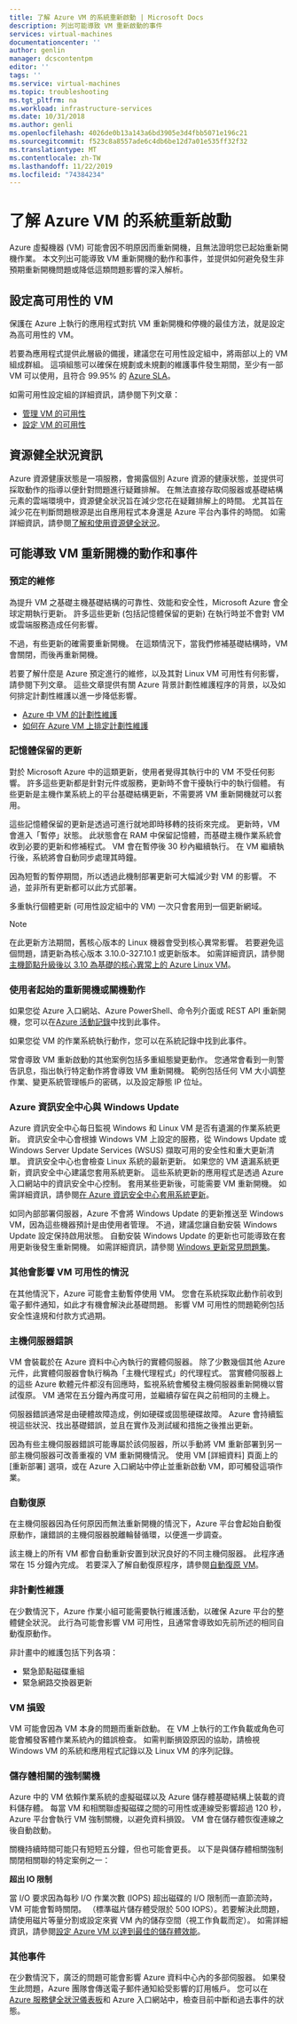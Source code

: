 ```yaml
---
title: 了解 Azure VM 的系統重新啟動 | Microsoft Docs
description: 列出可能導致 VM 重新啟動的事件
services: virtual-machines
documentationcenter: ''
author: genlin
manager: dcscontentpm
editor: ''
tags: ''
ms.service: virtual-machines
ms.topic: troubleshooting
ms.tgt_pltfrm: na
ms.workload: infrastructure-services
ms.date: 10/31/2018
ms.author: genli
ms.openlocfilehash: 4026de0b13a143a6bd3905e3d4fbb5071e196c21
ms.sourcegitcommit: f523c8a8557ade6c4db6be12d7a01e535ff32f32
ms.translationtype: MT
ms.contentlocale: zh-TW
ms.lasthandoff: 11/22/2019
ms.locfileid: "74384234"
---
```

# <a name="understand-a-system-reboot-for-azure-vm"></a>了解 Azure VM 的系統重新啟動

Azure 虛擬機器 (VM) 可能會因不明原因而重新開機，且無法證明您已起始重新開機作業。 本文列出可能導致 VM 重新開機的動作和事件，並提供如何避免發生非預期重新開機問題或降低這類問題影響的深入解析。

## <a name="configure-the-vms-for-high-availability"></a>設定高可用性的 VM

保護在 Azure 上執行的應用程式對抗 VM 重新開機和停機的最佳方法，就是設定為高可用性的 VM。

若要為應用程式提供此層級的備援，建議您在可用性設定組中，將兩部以上的 VM 組成群組。 這項組態可以確保在規劃或未規劃的維護事件發生期間，至少有一部 VM 可以使用，且符合 99.95% 的 [Azure SLA](https://azure.microsoft.com/support/legal/sla/virtual-machines/v1_5/)。

如需可用性設定組的詳細資訊，請參閱下列文章：

- [管理 VM 的可用性](../windows/manage-availability.md)
- [設定 VM 的可用性](../windows/classic/configure-availability.md)

## <a name="resource-health-information"></a>資源健全狀況資訊

Azure 資源健康狀態是一項服務，會揭露個別 Azure 資源的健康狀態，並提供可採取動作的指導以便針對問題進行疑難排解。 在無法直接存取伺服器或基礎結構元素的雲端環境中，資源健全狀況旨在減少您花在疑難排解上的時間。 尤其旨在減少花在判斷問題根源是出自應用程式本身還是 Azure 平台內事件的時間。 如需詳細資訊，請參閱[了解和使用資源健全狀況](../../resource-health/resource-health-overview.md)。

## <a name="actions-and-events-that-can-cause-the-vm-to-reboot"></a>可能導致 VM 重新開機的動作和事件

### <a name="planned-maintenance"></a>預定的維修

為提升 VM 之基礎主機基礎結構的可靠性、效能和安全性，Microsoft Azure 會全球定期執行更新。 許多這些更新 (包括記憶體保留的更新) 在執行時並不會對 VM 或雲端服務造成任何影響。

不過，有些更新的確需要重新開機。 在這類情況下，當我們修補基礎結構時，VM 會關閉，而後再重新開機。

若要了解什麼是 Azure 預定進行的維修，以及其對 Linux VM 可用性有何影響，請參閱下列文章。 這些文章提供有關 Azure 背景計劃性維護程序的背景，以及如何排定計劃性維護以進一步降低影響。

- [Azure 中 VM 的計劃性維護](../windows/planned-maintenance.md)
- [如何在 Azure VM 上排定計劃性維護](../windows/classic/planned-maintenance-schedule.md)

### <a name="memory-preserving-updates"></a>記憶體保留的更新

對於 Microsoft Azure 中的這類更新，使用者覺得其執行中的 VM 不受任何影響。 許多這些更新都是針對元件或服務，更新時不會干擾執行中的執行個體。 有些更新是主機作業系統上的平台基礎結構更新，不需要將 VM 重新開機就可以套用。

這些記憶體保留的更新是透過可進行就地即時移轉的技術來完成。 更新時，VM 會進入「暫停」狀態。 此狀態會在 RAM 中保留記憶體，而基礎主機作業系統會收到必要的更新和修補程式。 VM 會在暫停後 30 秒內繼續執行。 在 VM 繼續執行後，系統將會自動同步處理其時鐘。

因為短暫的暫停期間，所以透過此機制部署更新可大幅減少對 VM 的影響。 不過，並非所有更新都可以此方式部署。 

多重執行個體更新 (可用性設定組中的 VM) 一次只會套用到一個更新網域。

> [!NOTE]
> 在此更新方法期間，舊核心版本的 Linux 機器會受到核心異常影響。 若要避免這個問題，請更新為核心版本 3.10.0-327.10.1 或更新版本。 如需詳細資訊，請參閱[主機節點升級後以 3.10 為基礎的核心異常上的 Azure Linux VM](https://support.microsoft.com/help/3212236)。

### <a name="user-initiated-reboot-or-shutdown-actions"></a>使用者起始的重新開機或關機動作

如果您從 Azure 入口網站、Azure PowerShell、命令列介面或 REST API 重新開機，您可以在[Azure 活動記錄](../../azure-monitor/platform/activity-logs-overview.md)中找到此事件。

如果您從 VM 的作業系統執行動作，您可以在系統記錄中找到此事件。

常會導致 VM 重新啟動的其他案例包括多重組態變更動作。 您通常會看到一則警告訊息，指出執行特定動作將會導致 VM 重新開機。 範例包括任何 VM 大小調整作業、變更系統管理帳戶的密碼，以及設定靜態 IP 位址。

### <a name="azure-security-center-and-windows-update"></a>Azure 資訊安全中心與 Windows Update

Azure 資訊安全中心每日監視 Windows 和 Linux VM 是否有遺漏的作業系統更新。 資訊安全中心會根據 Windows VM 上設定的服務，從 Windows Update 或 Windows Server Update Services (WSUS) 擷取可用的安全性和重大更新清單。 資訊安全中心也會檢查 Linux 系統的最新更新。 如果您的 VM 遺漏系統更新，資訊安全中心建議您套用系統更新。 這些系統更新的應用程式是透過 Azure 入口網站中的資訊安全中心控制。 套用某些更新後，可能需要 VM 重新開機。 如需詳細資訊，請參閱[在 Azure 資訊安全中心套用系統更新](../../security-center/security-center-apply-system-updates.md)。

如同內部部署伺服器，Azure 不會將 Windows Update 的更新推送至 Windows VM，因為這些機器預計是由使用者管理。 不過，建議您讓自動安裝 Windows Update 設定保持啟用狀態。 自動安裝 Windows Update 的更新也可能導致在套用更新後發生重新開機。 如需詳細資訊，請參閱 [ Windows 更新常見問題集](https://support.microsoft.com/help/12373/windows-update-faq)。

### <a name="other-situations-affecting-the-availability-of-your-vm"></a>其他會影響 VM 可用性的情況

在其他情況下，Azure 可能會主動暫停使用 VM。 您會在系統採取此動作前收到電子郵件通知，如此才有機會解決此基礎問題。 影響 VM 可用性的問題範例包括安全性違規和付款方式過期。

### <a name="host-server-faults"></a>主機伺服器錯誤

VM 會裝載於在 Azure 資料中心內執行的實體伺服器。 除了少數幾個其他 Azure 元件，此實體伺服器會執行稱為「主機代理程式」的代理程式。 當實體伺服器上的這些 Azure 軟體元件都沒有回應時，監視系統會觸發主機伺服器重新開機以嘗試復原。 VM 通常在五分鐘內再度可用，並繼續存留在與之前相同的主機上。

伺服器錯誤通常是由硬體故障造成，例如硬碟或固態硬碟故障。 Azure 會持續監視這些狀況、找出基礎錯誤，並且在實作及測試緩和措施之後推出更新。

因為有些主機伺服器錯誤可能專屬於該伺服器，所以手動將 VM 重新部署到另一部主機伺服器可改善重複的 VM 重新開機情況。 使用 VM [詳細資料] 頁面上的 [重新部署] 選項，或在 Azure 入口網站中停止並重新啟動 VM，即可觸發這項作業。

### <a name="auto-recovery"></a>自動復原

在主機伺服器因為任何原因而無法重新開機的情況下，Azure 平台會起始自動復原動作，讓錯誤的主機伺服器脫離輪替循環，以便進一步調查。 

該主機上的所有 VM 都會自動重新安置到狀況良好的不同主機伺服器。 此程序通常在 15 分鐘內完成。 若要深入了解自動復原程序，請參閱[自動復原 VM](https://azure.microsoft.com/blog/service-healing-auto-recovery-of-virtual-machines)。

### <a name="unplanned-maintenance"></a>非計劃性維護

在少數情況下，Azure 作業小組可能需要執行維護活動，以確保 Azure 平台的整體健全狀況。 此行為可能會影響 VM 可用性，且通常會導致如先前所述的相同自動復原動作。  

非計畫中的維護包括下列各項：

- 緊急節點磁碟重組
- 緊急網路交換器更新

### <a name="vm-crashes"></a>VM 損毀

VM 可能會因為 VM 本身的問題而重新啟動。 在 VM 上執行的工作負載或角色可能會觸發客體作業系統內的錯誤檢查。 如需判斷損毀原因的協助，請檢視 Windows VM 的系統和應用程式記錄以及 Linux VM 的序列記錄。

### <a name="storage-related-forced-shutdowns"></a>儲存體相關的強制關機

Azure 中的 VM 依賴作業系統的虛擬磁碟以及 Azure 儲存體基礎結構上裝載的資料儲存體。 每當 VM 和相關聯虛擬磁碟之間的可用性或連線受影響超過 120 秒，Azure 平台會執行 VM 強制關機，以避免資料損毀。 VM 會在儲存體恢復連線之後自動啟動。 

關機持續時間可能只有短短五分鐘，但也可能會更長。 以下是與儲存體相關強制關閉相關聯的特定案例之一： 

**超出 IO 限制**

當 I/O 要求因為每秒 I/O 作業次數 (IOPS) 超出磁碟的 I/O 限制而一直節流時，VM 可能會暫時關閉。 （標準磁片儲存體受限於 500 IOPS）。若要解決此問題，請使用磁片等量分割或設定來賓 VM 內的儲存空間（視工作負載而定）。 如需詳細資訊，請參閱[設定 Azure VM 以達到最佳的儲存體效能](https://blogs.msdn.com/b/mast/archive/2014/10/14/configuring-azure-virtual-machines-for-optimal-storage-performance.aspx)。

### <a name="other-incidents"></a>其他事件

在少數情況下，廣泛的問題可能會影響 Azure 資料中心內的多部伺服器。 如果發生此問題，Azure 團隊會傳送電子郵件通知給受影響的訂用帳戶。 您可以在 [Azure 服務健全狀況儀表板](https://azure.microsoft.com/status/)和 Azure 入口網站中，檢查目前中斷和過去事件的狀態。
